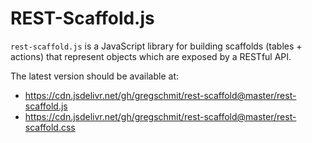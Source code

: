 # REST-Scaffold.js

`rest-scaffold.js` is a JavaScript library for building scaffolds (tables + actions) that represent objects which are exposed by a RESTful API.

The latest version should be available at:
 - https://cdn.jsdelivr.net/gh/gregschmit/rest-scaffold@master/rest-scaffold.js
 - https://cdn.jsdelivr.net/gh/gregschmit/rest-scaffold@master/rest-scaffold.css
